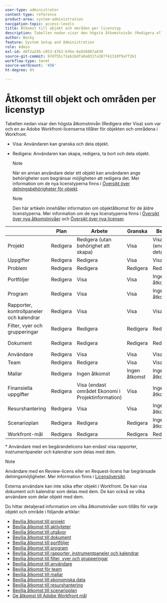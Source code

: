 ```yaml
---
user-type: administrator
content-type: reference
product-area: system-administration
navigation-topic: access-levels
title: Åtkomst till objekt och områden per licenstyp
description: Tabellen nedan visar den högsta åtkomstnivån (Redigera eller Visa) som var och en av Adobe Workfront-licenserna tillåter för objekten och områdena i Workfront.
author: Becky
feature: System Setup and Administration
role: Admin
exl-id: d8f2a295-c053-4763-bf6e-6e836087a839
source-git-commit: 97d755c71eb1bdfa8a031fa387741318f9a7f261
workflow-type: tm+mt
source-wordcount: '456'
ht-degree: 0%

---
```


# Åtkomst till objekt och områden per licenstyp

<!-- Audited: 5/2025 -->

Tabellen nedan visar den högsta åtkomstnivån (Redigera eller Visa) som var och en av Adobe Workfront-licenserna tillåter för objekten och områdena i Workfront.

* Visa: Användaren kan granska och dela objekt.
* Redigera: Användaren kan skapa, redigera, ta bort och dela objekt.

  >[!NOTE]
  >
  >När en annan användare delar ett objekt kan användaren ange behörigheter som begränsar möjligheten att redigera det. Mer information om de nya licenstyperna finns i [Översikt över delningsbehörigheter för objekt](../../../workfront-basics/grant-and-request-access-to-objects/sharing-permissions-on-objects-overview.md).

  >[!NOTE]
  >
  >Den här artikeln innehåller information om objektåtkomst för de äldre licenstyperna. Mer information om de nya licenstyperna finns i [Översikt över nya åtkomstnivåer](/help/quicksilver/administration-and-setup/add-users/how-access-levels-work/access-level-overview.md) och [Översikt över nya licenser](/help/quicksilver/administration-and-setup/add-users/how-access-levels-work/licenses-overview.md).

|   | Plan | Arbete | Granska | Begäran | Extern |
|---|---|---|---|---|---|
| Projekt | Redigera | Redigera (utan behörighet att skapa) | Visa | Visa (endast detaljsidan) | Ingen åtkomst |
| Uppgifter | Redigera | Redigera | Visa | Visa | Visa |
| Problem | Redigera | Redigera | Redigera | Redigera | Ingen åtkomst |
| Portföljer | Redigera | Visa | Visa | Ingen åtkomst | Ingen åtkomst |
| Program | Redigera | Visa | Visa | Ingen åtkomst | Ingen åtkomst |
| Rapporter, kontrollpaneler och kalendrar | Redigera | Visa | Visa | Visa&#42; | Visa (endast för kalendrar, inga delningsbehörigheter) |
| Filter, vyer och grupperingar | Redigera | Redigera | Redigera | Redigera | Ingen åtkomst |
| Dokument | Redigera | Redigera | Redigera | Redigera | Visa (inga delningsbehörigheter) |
| Användare | Redigera | Visa | Visa | Visa | Visa |
| Team | Redigera | Redigera | Visa | Visa | Ingen åtkomst |
| Mallar | Redigera | Ingen åtkomst | Ingen åtkomst | Ingen åtkomst | Ingen åtkomst |
| Finansiella uppgifter | Redigera | Visa (endast området Ekonomi i Projektinformation) | Visa | Ingen åtkomst | Ingen åtkomst |
| Resurshantering | Redigera | Visa | Visa | Ingen åtkomst | Ingen åtkomst |
| Scenarioplan | Redigera | Redigera | Redigera | Ingen åtkomst | Ingen åtkomst |
| Workfront-mål | Redigera | Redigera | Redigera | Redigera | Ingen åtkomst |

&#42; Användare med en begärandelicens kan endast visa rapporter, instrumentpaneler och kalendrar som delas med dem.

>[!NOTE]
>
>Användare med en Review-licens eller en Request-licens har begränsade delningsmöjligheter. Mer information finns i [Licensöversikt](../../../administration-and-setup/add-users/access-levels-and-object-permissions/wf-licenses.md).
>
>Externa användare kan inte söka efter objekt i Workfront. De kan visa dokument och kalendrar som delas med dem. De kan också se vilka användare som delar objekt med dem.

Du hittar detaljerad information om vilka åtkomstnivåer som tillåts för varje objekt och område i följande artiklar:

* [Bevilja åtkomst till projekt](../../../administration-and-setup/add-users/configure-and-grant-access/grant-access-projects.md)
* [Bevilja åtkomst till aktiviteter](../../../administration-and-setup/add-users/configure-and-grant-access/grant-access-tasks.md)
* [Bevilja åtkomst till utgåvor](../../../administration-and-setup/add-users/configure-and-grant-access/grant-access-issues.md)
* [Bevilja åtkomst till dokument](../../../administration-and-setup/add-users/configure-and-grant-access/grant-access-documents.md)
* [Bevilja åtkomst till portföljer](../../../administration-and-setup/add-users/configure-and-grant-access/grant-access-portfolios.md)
* [Bevilja åtkomst till program](../../../administration-and-setup/add-users/configure-and-grant-access/grant-access-programs.md)
* [Bevilja åtkomst till rapporter, instrumentpaneler och kalendrar](../../../administration-and-setup/add-users/configure-and-grant-access/grant-access-reports-dashboards-calendars.md)
* [Bevilja åtkomst till filter, vyer och grupperingar](../../../administration-and-setup/add-users/configure-and-grant-access/grant-access-fvg.md)
* [Bevilja åtkomst till användare](../../../administration-and-setup/add-users/configure-and-grant-access/grant-access-other-users.md)
* [Bevilja åtkomst för team](../../../administration-and-setup/add-users/configure-and-grant-access/grant-access-teams.md)
* [Bevilja åtkomst till mallar](../../../administration-and-setup/add-users/configure-and-grant-access/grant-access-templates.md)
* [Bevilja åtkomst till ekonomiska data](../../../administration-and-setup/add-users/configure-and-grant-access/grant-access-financial.md)
* [Bevilja åtkomst till resurshantering](../../../administration-and-setup/add-users/configure-and-grant-access/grant-access-resource-management.md)
* [Bevilja åtkomst till scenarioplan](../../../administration-and-setup/add-users/configure-and-grant-access/grant-access-sp.md)
* [Ge åtkomst till Adobe Workfront mål](../../../administration-and-setup/add-users/configure-and-grant-access/grant-access-goals.md)
